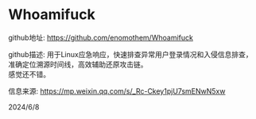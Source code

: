 # Whoamifuck

github地址: https://github.com/enomothem/Whoamifuck  

github描述: 用于Linux应急响应，快速排查异常用户登录情况和入侵信息排查，准确定位溯源时间线，高效辅助还原攻击链。  
感觉还不错。  

信息来源: https://mp.weixin.qq.com/s/_Rc-Ckey1pjU7smENwN5xw  


2024/6/8  
